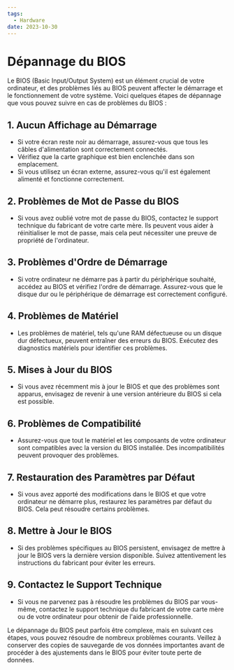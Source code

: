 ```yaml
---
tags:
  - Hardware
date: 2023-10-30
---
```

# Dépannage du BIOS

Le BIOS (Basic Input/Output System) est un élément crucial de votre ordinateur, et des problèmes liés au BIOS peuvent affecter le démarrage et le fonctionnement de votre système. Voici quelques étapes de dépannage que vous pouvez suivre en cas de problèmes du BIOS :

## 1. Aucun Affichage au Démarrage

- Si votre écran reste noir au démarrage, assurez-vous que tous les câbles d'alimentation sont correctement connectés.
- Vérifiez que la carte graphique est bien enclenchée dans son emplacement.
- Si vous utilisez un écran externe, assurez-vous qu'il est également alimenté et fonctionne correctement.

## 2. Problèmes de Mot de Passe du BIOS

- Si vous avez oublié votre mot de passe du BIOS, contactez le support technique du fabricant de votre carte mère. Ils peuvent vous aider à réinitialiser le mot de passe, mais cela peut nécessiter une preuve de propriété de l'ordinateur.

## 3. Problèmes d'Ordre de Démarrage

- Si votre ordinateur ne démarre pas à partir du périphérique souhaité, accédez au BIOS et vérifiez l'ordre de démarrage. Assurez-vous que le disque dur ou le périphérique de démarrage est correctement configuré.

## 4. Problèmes de Matériel

- Les problèmes de matériel, tels qu'une RAM défectueuse ou un disque dur défectueux, peuvent entraîner des erreurs du BIOS. Exécutez des diagnostics matériels pour identifier ces problèmes.

## 5. Mises à Jour du BIOS

- Si vous avez récemment mis à jour le BIOS et que des problèmes sont apparus, envisagez de revenir à une version antérieure du BIOS si cela est possible.

## 6. Problèmes de Compatibilité

- Assurez-vous que tout le matériel et les composants de votre ordinateur sont compatibles avec la version du BIOS installée. Des incompatibilités peuvent provoquer des problèmes.

## 7. Restauration des Paramètres par Défaut

- Si vous avez apporté des modifications dans le BIOS et que votre ordinateur ne démarre plus, restaurez les paramètres par défaut du BIOS. Cela peut résoudre certains problèmes.

## 8. Mettre à Jour le BIOS

- Si des problèmes spécifiques au BIOS persistent, envisagez de mettre à jour le BIOS vers la dernière version disponible. Suivez attentivement les instructions du fabricant pour éviter les erreurs.

## 9. Contactez le Support Technique

- Si vous ne parvenez pas à résoudre les problèmes du BIOS par vous-même, contactez le support technique du fabricant de votre carte mère ou de votre ordinateur pour obtenir de l'aide professionnelle.

Le dépannage du BIOS peut parfois être complexe, mais en suivant ces étapes, vous pouvez résoudre de nombreux problèmes courants. Veillez à conserver des copies de sauvegarde de vos données importantes avant de procéder à des ajustements dans le BIOS pour éviter toute perte de données.
